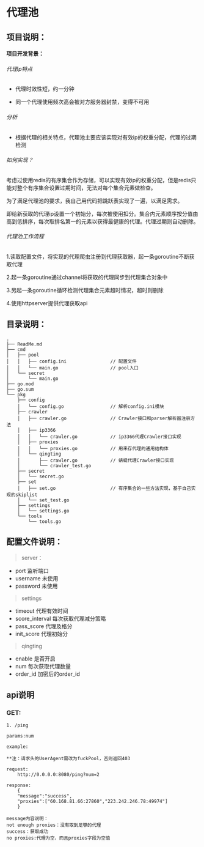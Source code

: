 代理池
======


## 项目说明：
#### 项目开发背景：

###### 代理ip特点
* 代理时效性短，约一分钟

* 同一个代理使用频次高会被对方服务器封禁，变得不可用
###### 分析
* 根据代理的相关特点，代理池主要应该实现对有效ip的权重分配，代理的过期检测
###### 如何实现？
考虑过使用redis的有序集合作为存储，可以实现有效ip的权重分配，但是redis只能对整个有序集合设置过期时间，无法对每个集合元素做检查。

为了满足代理池的要求，我自己用代码把跳跃表实现了一遍，以满足需求。

即给新获取的代理ip设置一个初始分，每次被使用扣分。集合内元素顺序按分值由高到低排序，每次取排名第一的元素以获得最健康的代理。代理过期则自动删除。
###### 代理池工作流程
1.读取配置文件，将实现的代理爬虫注册到代理获取器，起一条goroutine不断获取代理

2.起一条goroutine通过channel将获取的代理同步到代理集合对象中

3.另起一条goroutine循环检测代理集合元素超时情况，超时则删除

4.使用httpserver提供代理获取api


## 目录说明：

```$xslt
.
├── ReadMe.md
├── cmd
│   ├── pool
│   │   ├── config.ini                // 配置文件
│   │   └── main.go                   // pool入口
│   └── secret
│       └── main.go
├── go.mod
├── go.sum
└── pkg
    ├── config
    │   └── config.go                 // 解析config.ini模块
    ├── crawler
    │   ├── crawler.go                // Crawler接口和parser解析器注册方法
    │   ├── ip3366                     
    │   │   └── crawler.go            // ip3366代理Crawler接口实现
    │   ├── proxies
    │   │   └── proxies.go            // 用来存代理的通用结构体
    │   └── qingting
    │       ├── crawler.go            // 蜻蜓代理Crawler接口实现
    │       └── crawler_test.go 
    ├── secret
    │   └── secret.go
    ├── set
    │   ├── set.go                    // 有序集合的一些方法实现，基于自己实现的skiplist
    │   └── set_test.go
    ├── settings
    │   └── settings.go             
    └── tools
        └── tools.go

```



## 配置文件说明：

>server：

* port  监听端口
* username  未使用
* password  未使用

>settings

* timeout  代理有效时间
* score\_interval 每次获取代理减分策略
* pass\_score   代理及格分
* init\_score   代理初始分

>qingting

* enable 是否开启
* num 每次获取代理数量
* order\_id 加密后的order\_id

## api说明

### GET:

```
1. /ping

params:num

example:

**注：请求头的UserAgent需改为fuckPool，否则返回403

request:
    http://0.0.0.0:8080/ping?num=2

response:
    {
    "message":"success",
    "proxies":["60.168.81.66:27860","223.242.246.78:49974"]
    }

message内容说明：
not enough proxies：没有取到足够的代理
success：获取成功
no proxies:代理为空，而且proxies字段为空值
```
